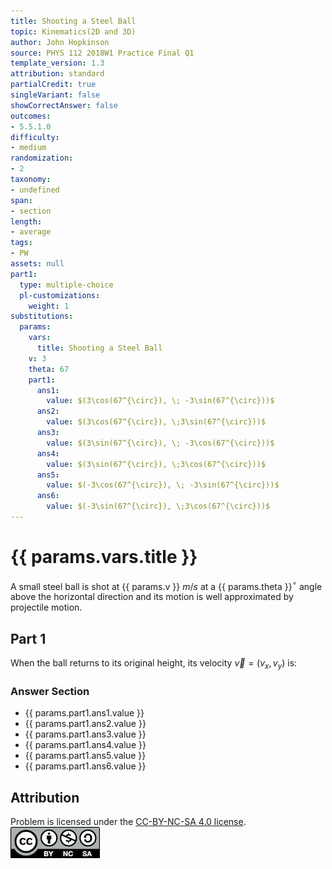 ```yaml
---
title: Shooting a Steel Ball
topic: Kinematics(2D and 3D)
author: John Hopkinson
source: PHYS 112 2018W1 Practice Final Q1
template_version: 1.3
attribution: standard
partialCredit: true
singleVariant: false
showCorrectAnswer: false
outcomes:
- 5.5.1.0
difficulty:
- medium
randomization:
- 2
taxonomy:
- undefined
span:
- section
length:
- average
tags:
- PW
assets: null
part1:
  type: multiple-choice
  pl-customizations:
    weight: 1
substitutions:
  params:
    vars:
      title: Shooting a Steel Ball
    v: 3
    theta: 67
    part1:
      ans1:
        value: $(3\cos(67^{\circ}), \; -3\sin(67^{\circ}))$
      ans2:
        value: $(3\cos(67^{\circ}), \;3\sin(67^{\circ}))$
      ans3:
        value: $(3\sin(67^{\circ}), \; -3\cos(67^{\circ}))$
      ans4:
        value: $(3\sin(67^{\circ}), \;3\cos(67^{\circ}))$
      ans5:
        value: $(-3\cos(67^{\circ}), \; -3\sin(67^{\circ}))$
      ans6:
        value: $(-3\sin(67^{\circ}), \;3\cos(67^{\circ}))$
---
```

# {{ params.vars.title }}
A small steel ball is shot at {{ params.v }} $m/s$ at a {{ params.theta }}$^{\circ}$ angle above the horizontal direction and its motion is well approximated by projectile motion.

## Part 1

When the ball returns to its original height, its velocity $\overrightarrow{v} = (v_x, v_y)$ is:

### Answer Section

- {{ params.part1.ans1.value }}
- {{ params.part1.ans2.value }}
- {{ params.part1.ans3.value }}
- {{ params.part1.ans4.value }}
- {{ params.part1.ans5.value }}
- {{ params.part1.ans6.value }}

## Attribution

Problem is licensed under the [CC-BY-NC-SA 4.0 license](https://creativecommons.org/licenses/by-nc-sa/4.0/).<br> ![The Creative Commons 4.0 license requiring attribution-BY, non-commercial-NC, and share-alike-SA license.](https://raw.githubusercontent.com/firasm/bits/master/by-nc-sa.png)
